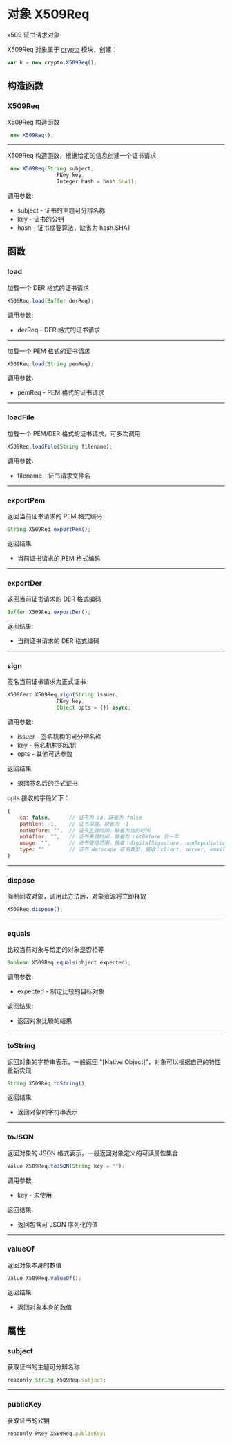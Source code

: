 # 对象 X509Req
x509 证书请求对象

X509Req 对象属于 [crypto](../../module/ifs/crypto.md) 模块，创建：
```JavaScript
var k = new crypto.X509Req();
```
## 构造函数
        
### X509Req
X509Req 构造函数
```JavaScript
 new X509Req();
```

--------------------------
X509Req 构造函数，根据给定的信息创建一个证书请求
```JavaScript
 new X509Req(String subject,
                PKey key,
                Integer hash = hash.SHA1);
```

调用参数:
* subject - 证书的主题可分辨名称
* key - 证书的公钥
* hash - 证书摘要算法，缺省为 hash.SHA1

## 函数
        
### load
加载一个 DER 格式的证书请求
```JavaScript
X509Req.load(Buffer derReq);
```

调用参数:
* derReq - DER 格式的证书请求

--------------------------
加载一个 PEM 格式的证书请求
```JavaScript
X509Req.load(String pemReq);
```

调用参数:
* pemReq - PEM 格式的证书请求

--------------------------
### loadFile
加载一个 PEM/DER 格式的证书请求，可多次调用
```JavaScript
X509Req.loadFile(String filename);
```

调用参数:
* filename - 证书请求文件名

--------------------------
### exportPem
返回当前证书请求的 PEM 格式编码
```JavaScript
String X509Req.exportPem();
```

返回结果:
* 当前证书请求的 PEM 格式编码

--------------------------
### exportDer
返回当前证书请求的 DER 格式编码
```JavaScript
Buffer X509Req.exportDer();
```

返回结果:
* 当前证书请求的 DER 格式编码

--------------------------
### sign
签名当前证书请求为正式证书
```JavaScript
X509Cert X509Req.sign(String issuer,
                PKey key,
                Object opts = {}) async;
```

调用参数:
* issuer - 签名机构的可分辨名称
* key - 签名机构的私钥
* opts - 其他可选参数

返回结果:
* 返回签名后的正式证书

opts 接收的字段如下：
```JavaScript
{
    ca: false,      // 证书为 ca，缺省为 false
    pathlen: -1,    // 证书深度，缺省为 -1
    notBefore: "",  // 证书生效时间，缺省为当前时间
    notAfter: "",   // 证书失效时间，缺省为 notBefore 后一年
    usage: "",      // 证书使用范围，接收：digitalSignature, nonRepudiation, keyEncipherment, dataEncipherment, keyAgreement, keyCertSign, cRLSign
    type: ""        // 证书 Netscape 证书类型，接收：client, server, email, objsign, reserved, sslCA, emailCA, objCA
}
```

--------------------------
### dispose
强制回收对象，调用此方法后，对象资源将立即释放
```JavaScript
X509Req.dispose();
```

--------------------------
### equals
比较当前对象与给定的对象是否相等
```JavaScript
Boolean X509Req.equals(object expected);
```

调用参数:
* expected - 制定比较的目标对象

返回结果:
* 返回对象比较的结果

--------------------------
### toString
返回对象的字符串表示，一般返回 "[Native Object]"，对象可以根据自己的特性重新实现
```JavaScript
String X509Req.toString();
```

返回结果:
* 返回对象的字符串表示

--------------------------
### toJSON
返回对象的 JSON 格式表示，一般返回对象定义的可读属性集合
```JavaScript
Value X509Req.toJSON(String key = "");
```

调用参数:
* key - 未使用

返回结果:
* 返回包含可 JSON 序列化的值

--------------------------
### valueOf
返回对象本身的数值
```JavaScript
Value X509Req.valueOf();
```

返回结果:
* 返回对象本身的数值

## 属性
        
### subject
获取证书的主题可分辨名称
```JavaScript
readonly String X509Req.subject;
```

--------------------------
### publicKey
获取证书的公钥
```JavaScript
readonly PKey X509Req.publicKey;
```

